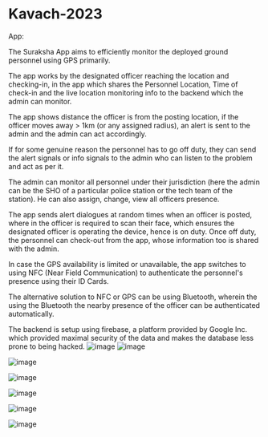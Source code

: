 # Kavach-2023
App:

The Suraksha App aims to efficiently monitor the deployed ground personnel using GPS primarily.

The app works by the designated officer reaching the location and checking-in, in the app which shares the Personnel Location, Time of check-in and the live location monitoring info to the backend which the admin can monitor.

The app shows distance the officer is from the posting location, if the officer moves away > 1km (or any assigned radius), an alert is sent to the admin and the admin can act accordingly.

If for some genuine reason the personnel has to go off duty, they can send the alert signals or info signals to the admin who can listen to the problem and act as per it.

The admin can monitor all personnel under their jurisdiction (here the admin can be the SHO of a particular police station or the tech team of the station). He can also assign, change, view all officers presence.

The app sends alert dialogues at random times when an officer is posted, where in the officer is required to scan their face, which ensures the designated officer is operating the device, hence is on duty. Once off duty, the personnel can check-out from the app, whose information too is shared with the admin.

In case the GPS availability is limited or unavailable, the app switches to using NFC (Near Field Communication) to authenticate the personnel's presence using their ID Cards.

The alternative solution to NFC or GPS can be using Bluetooth, wherein the using the Bluetooth the nearby presence of the officer can be authenticated automatically.

The backend is setup using firebase, a platform provided by Google Inc. which provided maximal security of the data and makes the database less prone to being hacked.
![image](https://user-images.githubusercontent.com/87411045/227756087-0f2c82d4-4b7c-4ee7-a1b3-800f5be68d9b.png) ![image](https://user-images.githubusercontent.com/87411045/227756106-eafff795-27b9-430b-8255-d9c024494243.png)

![image](https://user-images.githubusercontent.com/87411045/227756111-d6eca96f-c12a-4843-bd8a-e0e0f62d9c7c.png)

![image](https://user-images.githubusercontent.com/87411045/227756112-deb96ecc-e86e-40b6-8792-04f06f20e74b.png)

![image](https://user-images.githubusercontent.com/87411045/227756124-2cae4ed8-f64f-428f-b9a8-bc9d5e5f8aab.png)

![image](https://user-images.githubusercontent.com/87411045/227756126-0ca06036-ca2c-4aad-8092-81e580732c4d.png)

![image](https://user-images.githubusercontent.com/87411045/227756130-2ebe333d-b185-488a-9494-b135a1fd49ef.png)

